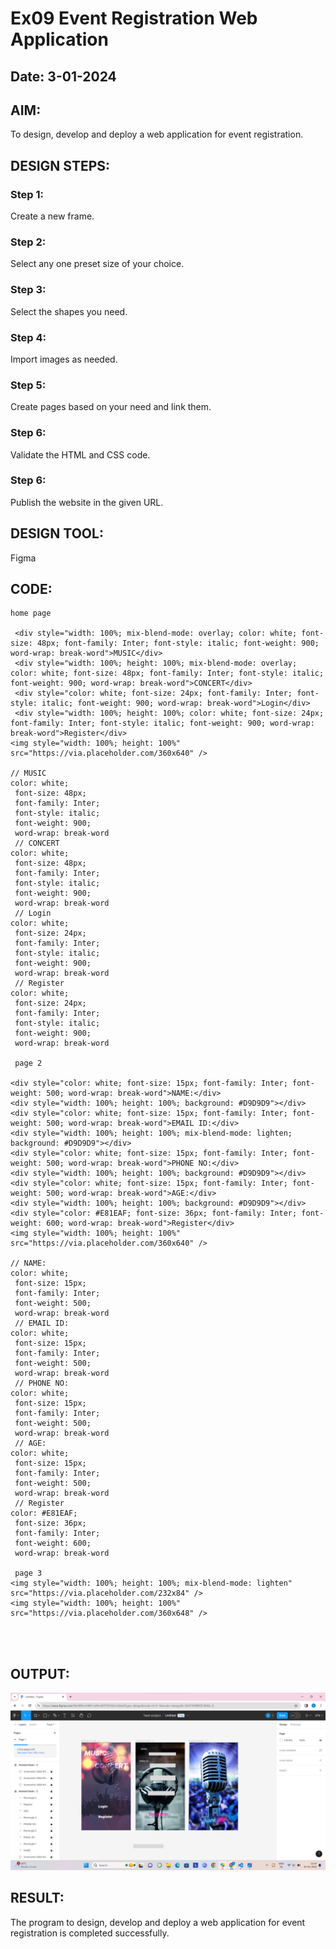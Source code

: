 # Ex09 Event Registration Web Application
## Date: 3-01-2024

## AIM:
To design, develop and deploy a web application for event registration.

## DESIGN STEPS:

### Step 1:
Create a new frame.

### Step 2:
Select any one preset size of your choice.

### Step 3:
Select the shapes you need.

### Step 4:
Import images as needed.

### Step 5:
Create pages based on your need and link them.

### Step 6:

Validate the HTML and CSS code.

### Step 6:

Publish the website in the given URL.

## DESIGN TOOL:
Figma

## CODE:
```
home page 

 <div style="width: 100%; mix-blend-mode: overlay; color: white; font-size: 48px; font-family: Inter; font-style: italic; font-weight: 900; word-wrap: break-word">MUSIC</div>
 <div style="width: 100%; height: 100%; mix-blend-mode: overlay; color: white; font-size: 48px; font-family: Inter; font-style: italic; font-weight: 900; word-wrap: break-word">CONCERT</div>
 <div style="color: white; font-size: 24px; font-family: Inter; font-style: italic; font-weight: 900; word-wrap: break-word">Login</div>
 <div style="width: 100%; height: 100%; color: white; font-size: 24px; font-family: Inter; font-style: italic; font-weight: 900; word-wrap: break-word">Register</div>
<img style="width: 100%; height: 100%" src="https://via.placeholder.com/360x640" />

// MUSIC
color: white;
 font-size: 48px;
 font-family: Inter;
 font-style: italic;
 font-weight: 900;
 word-wrap: break-word
 // CONCERT
color: white;
 font-size: 48px;
 font-family: Inter;
 font-style: italic;
 font-weight: 900;
 word-wrap: break-word
 // Login
color: white;
 font-size: 24px;
 font-family: Inter;
 font-style: italic;
 font-weight: 900;
 word-wrap: break-word
 // Register
color: white;
 font-size: 24px;
 font-family: Inter;
 font-style: italic;
 font-weight: 900;
 word-wrap: break-word

 page 2

<div style="color: white; font-size: 15px; font-family: Inter; font-weight: 500; word-wrap: break-word">NAME:</div>
<div style="width: 100%; height: 100%; background: #D9D9D9"></div>
<div style="color: white; font-size: 15px; font-family: Inter; font-weight: 500; word-wrap: break-word">EMAIL ID:</div>
<div style="width: 100%; height: 100%; mix-blend-mode: lighten; background: #D9D9D9"></div>
<div style="color: white; font-size: 15px; font-family: Inter; font-weight: 500; word-wrap: break-word">PHONE NO:</div>
<div style="width: 100%; height: 100%; background: #D9D9D9"></div>
<div style="color: white; font-size: 15px; font-family: Inter; font-weight: 500; word-wrap: break-word">AGE:</div>
<div style="width: 100%; height: 100%; background: #D9D9D9"></div>
<div style="color: #E81EAF; font-size: 36px; font-family: Inter; font-weight: 600; word-wrap: break-word">Register</div>
<img style="width: 100%; height: 100%" src="https://via.placeholder.com/360x640" />

// NAME:
color: white;
 font-size: 15px;
 font-family: Inter;
 font-weight: 500;
 word-wrap: break-word
 // EMAIL ID:
color: white;
 font-size: 15px;
 font-family: Inter;
 font-weight: 500;
 word-wrap: break-word
 // PHONE NO:
color: white;
 font-size: 15px;
 font-family: Inter;
 font-weight: 500;
 word-wrap: break-word
 // AGE:
color: white;
 font-size: 15px;
 font-family: Inter;
 font-weight: 500;
 word-wrap: break-word
 // Register
color: #E81EAF;
 font-size: 36px;
 font-family: Inter;
 font-weight: 600;
 word-wrap: break-word

 page 3
<img style="width: 100%; height: 100%; mix-blend-mode: lighten" src="https://via.placeholder.com/232x84" />
<img style="width: 100%; height: 100%" src="https://via.placeholder.com/360x648" />




```

## OUTPUT:
![Alt text](<Screenshot 2024-01-03 111414.png>)


## RESULT:
The program to design, develop and deploy a web application for event registration is completed successfully.
